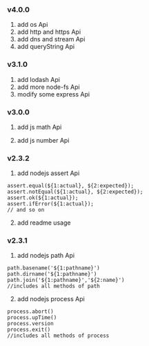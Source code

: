 ### v4.0.0
1. add os Api
2. add http and https Api
3. add dns and stream Api
4. add queryString Api

### v3.1.0
1. add lodash Api
2. add more node-fs Api
3. modify some express Api
### v3.0.0
1. add js math Api

2. add js number Api

### v2.3.2
1. add nodejs assert Api
```
assert.equal(${1:actual}, ${2:expected});
assert.notEqual(${1:actual}, ${2:expected});
assert.ok(${1:actual});
assert.ifError(${1:actual});
// and so on
```
2. add readme usage

### v2.3.1
1. add nodejs path Api
```
path.basename('${1:pathname}')
path.dirname('${1:pathname}')
path.join('${1:pathname}','${2:name}')
//includes all methods of path
```
2. add nodejs process Api
```
process.abort()
process.upTime()
process.version
process.exit()
//includes all methods of process
```
